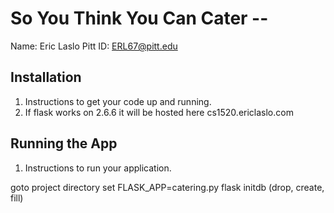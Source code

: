 # So You Think You Can Cater -- <Replace with your name>

Name: Eric Laslo
Pitt ID: ERL67@pitt.edu

## Installation

1. Instructions to get your code up and running.
2. If flask works on 2.6.6 it will be hosted here cs1520.ericlaslo.com

## Running the App

1. Instructions to run your application.

goto project directory
set FLASK_APP=catering.py
flask initdb (drop, create, fill)
